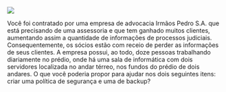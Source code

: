 [![](https://ampli-images.s3.amazonaws.com/production/914e23d1-aa96-4c90-9d4e-9706a258f0aa/original)](https://ampli-images.s3.amazonaws.com/production/914e23d1-aa96-4c90-9d4e-9706a258f0aa/original)

Você foi contratado por uma empresa de advocacia Irmãos Pedro S.A. que está precisando de uma assessoria e que tem ganhado muitos clientes, aumentando assim a quantidade de informações de processos judiciais. Consequentemente, os sócios estão com receio de perder as informações de seus clientes. A empresa possui, ao todo, doze pessoas trabalhando diariamente no prédio, onde há uma sala de informática com dois servidores localizada no andar térreo, nos fundos do prédio de dois andares. O que você poderia propor para ajudar nos dois seguintes itens: criar uma política de segurança e uma de backup?